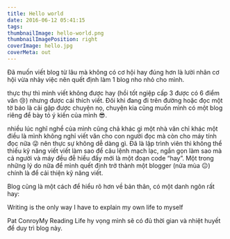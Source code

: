 ```yaml
---
title: Hello world
date: 2016-06-12 05:41:15
tags:
thumbnailImage: hello-world.png
thumbnailImagePosition: right
coverImage: hello.jpg
coverMeta: out
---
```

 Đã muốn viết blog từ lâu mà không có cơ hội hay đúng hơn là lười nhân cơ hội vừa nhảy việc nên quết định làm 1 blog nho nhỏ cho mình.
 <!--more-->
thực thự thì mình viết không được hay (hồi tốt ngiệp cấp 3 được có 6 điểm văn 😢) nhưng được cái thích viết. Đôi khi đang đi trên đường hoặc đọc một tờ báo là cải gặp được chuyện nọ, chuyện kia cũng muốn mình có một blog riêng để bày tỏ ý kiến của mình 😎.

nhiều lúc nghĩ nghề của mình cũng chả khác gì một nhà văn chỉ khác một điều là mình không nghỉ viết văn cho con người đọc mà còn cho máy tính đọc nữa 😜 nên thực sự không dễ dàng gì. Đã là lập trình viên thì không thể thiếu kỹ năng viết viết làm sao để câu lệnh mạch lạc, ngắn gọn làm sao mà cả người và máy đều đễ hiểu đấy mới là một đoạn code “hay”. Một trong những lý do nữa để mình quết định trở thành một blogger (nửa mùa 😐) chính là để cải thiện kỹ năng viết.

Blog cũng là một cách để hiểu rõ hơn về bản thân, có một danh ngôn rất hay:

Writing is the only way I have to explain my own life to myself

Pat ConroyMy Reading Life
hy vọng mình sẽ có đủ thời gian và nhiệt huyết để duy trì blog này.
